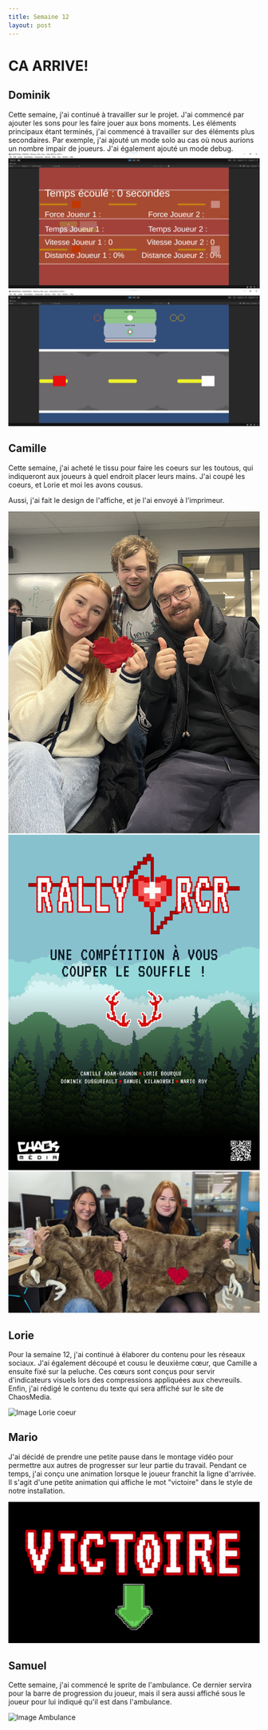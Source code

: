 ```yaml
---
title: Semaine 12
layout: post
---
```


# CA ARRIVE! 

## Dominik

Cette semaine, j'ai continué à travailler sur le projet. J'ai commencé par ajouter les sons pour les faire jouer aux bons moments. Les éléments principaux étant terminés, j'ai commencé à travailler sur des éléments plus secondaires. Par exemple, j'ai ajouté un mode solo au cas où nous aurions un nombre impair de joueurs. J'ai également ajouté un mode debug.
![Image Solo](../medias/sem12/modedebug.png)
![Image Debug](../medias/sem12/modesolo.png)


## Camille

Cette semaine, j'ai acheté le tissu pour faire les coeurs sur les toutous, qui indiqueront aux joueurs à quel endroit placer leurs mains. J'ai coupé les coeurs, et Lorie et moi les avons cousus.

Aussi, j'ai fait le design de l'affiche, et je l'ai envoyé à l'imprimeur.

![Image coeur](../medias/sem12/photo.jpg)
![Image affiche](../medias/sem12/affiche.png)
![Image Lorie et Camille](../medias/sem12/lorie_cam.png)



## Lorie

Pour la semaine 12, j'ai continué à élaborer du contenu pour les réseaux sociaux. J'ai également découpé et cousu le deuxième cœur, que Camille a ensuite fixé sur la peluche. Ces cœurs sont conçus pour servir d'indicateurs visuels lors des compressions appliquées aux chevreuils. Enfin, j'ai rédigé le contenu du texte qui sera affiché sur le site de ChaosMedia.

![Image Lorie coeur](../medias/sem12/coeurTravaille_lb12.png)


## Mario

J'ai décidé de prendre une petite pause dans le montage vidéo pour permettre aux autres de progresser sur leur partie du travail. Pendant ce temps, j'ai conçu une animation lorsque le joueur franchit la ligne d'arrivée. Il s'agit d'une petite animation qui affiche le mot "victoire" dans le style de notre installation.

![Video Victoire](../medias/sem12/Victoire.jpg)



## Samuel

Cette semaine, j'ai commencé le sprite de l'ambulance. Ce dernier servira pour la barre de progression du joueur, mais il sera aussi affiché sous le joueur pour lui indiqué qu'il est dans l'ambulance.

![Image Ambulance](../medias/sem12/ambulance_avancement.png)